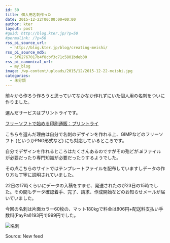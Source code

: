 ```yaml
---
id: 50
title: 個人用名刺作った
date: 2015-12-22T00:00:00+00:00
author: kter
layout: post
#guid: http://blog.kter.jp/?p=50
#permalink: /?p=50
rss_pi_source_url:
  - http://blog.kter.jp/blog/creating-meishi/
rss_pi_source_md5:
  - 5f62767017b4f8cbf3c71c5801bdeb30
rss_pi_canonical_url:
  - my_blog
image: /wp-content/uploads/2015/12/2015-12-22-meishi.jpg
categories:
  - 未分類
---
```

前々から作ろう作ろうと思っていてなかなか作れずにいた個人用の名刺をついに作りました。

選んだサービスはプリントライです。

[フリーソフトで始める印刷通販：プリントライ](http://www.printry.jp/)

こちらを選んだ理由は自分で名刺のデザインを作れる上、GIMPなどのフリーソフト (というかPNG形式など) にも対応しているところです。

自分でデザインを作れるところはたくさんあるのですがその殆どが.aiファイルが必要だったり専門知識が必要だったりするようでした。

その点こちらのサイトではテンプレートファイルを配布していますしデータの作り方も丁寧に説明されていました。

22日の17時くらいにデータの入稿をすませ、発送されたのが23日の15時でした。その間もデータ確認着手、完了、請求、作成開始などのお知らせメールが届いていました。

今回の名刺は片面カラー60枚の、マット180kgで料金は806円+配送料支払い手数料(PayPal)193円で999円でした。

![名刺](http://img.kter.jp/2015-12-22-meishi.jpg)

Source: New feed